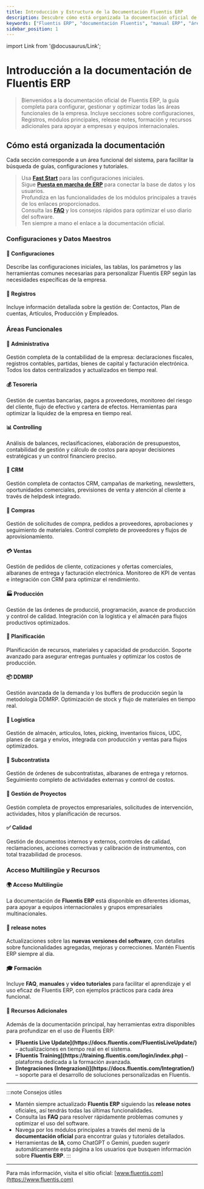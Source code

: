 ```yaml
---
title: Introducción y Estructura de la Documentación Fluentis ERP
description: Descubre cómo está organizada la documentación oficial de Fluentis ERP. Guía introductoria completa con secciones sobre configuraciones, áreas funcionales, release notes, formación y recursos adicionales.
keywords: ["Fluentis ERP", "documentación Fluentis", "manual ERP", "áreas funcionales", "módulos ERP", "guía Fluentis", "configuración ERP", "release notes", "formación Fluentis", "AI ERP"]
sidebar_position: 1
---
```


import Link from '@docusaurus/Link';

# Introducción a la documentación de Fluentis ERP

> Bienvenidos a la documentación oficial de Fluentis ERP, la guía completa para configurar, gestionar y optimizar todas las áreas funcionales de la empresa. Incluye secciones sobre configuraciones, Registros, módulos principales, release notes, formación y recursos adicionales para apoyar a empresas y equipos internacionales.

## Cómo está organizada la documentación

Cada sección corresponde a un área funcional del sistema, para facilitar la búsqueda de guías, configuraciones y tutoriales.

> Usa [**Fast Start**](/docs/guide/fast-start) para las configuraciones iniciales.  
> Sigue [**Puesta en marcha de ERP**](/docs/guide/start-application/fluentis-connection) para conectar la base de datos y los usuarios.  
> Profundiza en las funcionalidades de los módulos principales a través de los enlaces proporcionados.  
> Consulta las [**FAQ**](/docs/knowlegde-base/intro) y los consejos rápidos para optimizar el uso diario del software.  
> Ten siempre a mano el enlace a la documentación oficial.

### Configuraciones y Datos Maestros

<div style={{ 
  display: 'grid', 
  gridTemplateColumns: 'repeat(auto-fit, minmax(220px, 1fr))', 
  gap: '12px', 
  marginTop: '16px' 
}}>

  <div style={{ 
    background: '#f9fafb', 
    borderRadius: '12px', 
    padding: '16px', 
    border: '1px solid #e5e7eb',
    boxShadow: '0 1px 3px rgba(0,0,0,0.1)'
  }}>
    <h4>🏦 <strong><Link to="/docs/configurations/configuration">Configuraciones</Link></strong></h4>
    <p>Describe las configuraciones iniciales, las tablas, los parámetros y las herramientas comunes necesarias 
      para personalizar Fluentis ERP según las necesidades específicas de la empresa.</p>
  </div>

  <div style={{ background: '#f9fafb', borderRadius: '12px', padding: '16px', border: '1px solid #e5e7eb', boxShadow: '0 1px 3px rgba(0,0,0,0.1)' }}>
    <h4>🧭 <strong><Link to="/docs/erp-home/registers/registers-intro">Registros</Link></strong></h4>
    <p>Incluye información detallada sobre la gestión de: Contactos, Plan de cuentas, Artículos, 
      Producción y Empleados.</p>
  </div>
</div>

### Áreas Funcionales

<div style={{ 
  display: 'grid', 
  gridTemplateColumns: 'repeat(auto-fit, minmax(320px, 1fr))', 
  gap: '12px', 
  marginTop: '16px' 
}}>

  <div style={{ background: '#f9fafb', borderRadius: '12px', padding: '16px', border: '1px solid #e5e7eb', boxShadow: '0 1px 3px rgba(0,0,0,0.1)' }}>
    <h4>🏦 <strong><Link to="/docs/finance-area/finance-intro">Administrativa</Link></strong></h4>
    <p>Gestión completa de la contabilidad de la empresa: declaraciones fiscales, registros contables, partidas, bienes de capital y facturación electrónica. Todos los datos centralizados y actualizados en tiempo real.</p>
  </div>

  <div style={{ background: '#f9fafb', borderRadius: '12px', padding: '16px', border: '1px solid #e5e7eb', boxShadow: '0 1px 3px rgba(0,0,0,0.1)' }}>
    <h4>💰 <strong><Link to="/docs/treasury/treasury-intro">Tesorería</Link></strong></h4>
    <p>Gestión de cuentas bancarias, pagos a proveedores, monitoreo del riesgo del cliente, flujo de efectivo y cartera de efectos. Herramientas para optimizar la liquidez de la empresa en tiempo real.</p>
  </div>

  <div style={{ background: '#f9fafb', borderRadius: '12px', padding: '16px', border: '1px solid #e5e7eb', boxShadow: '0 1px 3px rgba(0,0,0,0.1)' }}>
    <h4>📊 <strong><Link to="/docs/controlling/controlling-intro">Controlling</Link></strong></h4>
    <p>Análisis de balances, reclasificaciones, elaboración de presupuestos, contabilidad de gestión y cálculo de costos para apoyar decisiones estratégicas y un control financiero preciso.</p>
  </div>

  <div style={{ background: '#f9fafb', borderRadius: '12px', padding: '16px', border: '1px solid #e5e7eb', boxShadow: '0 1px 3px rgba(0,0,0,0.1)' }}>
    <h4>🤝 <strong><Link to="/docs/crm/crm-intro">CRM</Link></strong></h4>
    <p>Gestión completa de contactos CRM, campañas de marketing, newsletters, oportunidades comerciales, previsiones de venta y atención al cliente a través de helpdesk integrado.</p>
  </div>

  <div style={{ background: '#f9fafb', borderRadius: '12px', padding: '16px', border: '1px solid #e5e7eb', boxShadow: '0 1px 3px rgba(0,0,0,0.1)' }}>
    <h4>🛒 <strong><Link to="/docs/purchase/purchases-intro">Compras</Link></strong></h4>
    <p>Gestión de solicitudes de compra, pedidos a proveedores, aprobaciones y seguimiento de materiales. Control completo de proveedores y flujos de aprovisionamiento.</p>
  </div>

  <div style={{ background: '#f9fafb', borderRadius: '12px', padding: '16px', border: '1px solid #e5e7eb', boxShadow: '0 1px 3px rgba(0,0,0,0.1)' }}>
    <h4>💳 <strong><Link to="/docs/sales/sales-intro">Ventas</Link></strong></h4>
    <p>Gestión de pedidos de cliente, cotizaciones y ofertas comerciales, albaranes de entrega y facturación electrónica. Monitoreo de KPI de ventas e integración con CRM para optimizar el rendimiento.</p>
  </div>

  <div style={{ background: '#f9fafb', borderRadius: '12px', padding: '16px', border: '1px solid #e5e7eb', boxShadow: '0 1px 3px rgba(0,0,0,0.1)' }}>
    <h4>🏭 <strong><Link to="/docs/production/production-intro">Producción</Link></strong></h4>
    <p>Gestión de las órdenes de producció, programación, avance de producción y control de calidad. Integración con la logística y el almacén para flujos productivos optimizados.</p>
  </div>

  <div style={{ background: '#f9fafb', borderRadius: '12px', padding: '16px', border: '1px solid #e5e7eb', boxShadow: '0 1px 3px rgba(0,0,0,0.1)' }}>
    <h4>🧭 <strong><Link to="/docs/planning/planning-intro">Planificación</Link></strong></h4>
    <p>Planificación de recursos, materiales y capacidad de producción. Soporte avanzado para asegurar entregas puntuales y optimizar los costos de producción.</p>
  </div>

  <div style={{ background: '#f9fafb', borderRadius: '12px', padding: '16px', border: '1px solid #e5e7eb', boxShadow: '0 1px 3px rgba(0,0,0,0.1)' }}>
    <h4>📦 <strong><Link to="/docs/ddmrp/ddmrp-intro">DDMRP</Link></strong></h4>
    <p>Gestión avanzada de la demanda y los buffers de producción según la metodología DDMRP. Optimización de stock y flujo de materiales en tiempo real.</p>
  </div>

  <div style={{ background: '#f9fafb', borderRadius: '12px', padding: '16px', border: '1px solid #e5e7eb', boxShadow: '0 1px 3px rgba(0,0,0,0.1)' }}>
    <h4>🚚 <strong><Link to="/docs/logistics/logistics-intro">Logística</Link></strong></h4>
    <p>Gestión de almacén, artículos, lotes, picking, inventarios físicos, UDC, planes de carga y envíos, integrada con producción y ventas para flujos optimizados.</p>
  </div>

  <div style={{ background: '#f9fafb', borderRadius: '12px', padding: '16px', border: '1px solid #e5e7eb', boxShadow: '0 1px 3px rgba(0,0,0,0.1)' }}>
    <h4>🧰 <strong><Link to="/docs/subcontractor/subcontractor-intro">Subcontratista</Link></strong></h4>
    <p>Gestión de órdenes de subcontratistas, albaranes de entrega y retornos. Seguimiento completo de actividades externas y control de costos.</p>
  </div>

  <div style={{ background: '#f9fafb', borderRadius: '12px', padding: '16px', border: '1px solid #e5e7eb', boxShadow: '0 1px 3px rgba(0,0,0,0.1)' }}>
    <h4>📅 <strong><Link to="/docs/project-management/project-management-intro">Gestión de Proyectos</Link></strong></h4>
    <p>Gestión completa de proyectos empresariales, solicitudes de intervención, actividades, hitos y planificación de recursos.</p>
  </div>

  <div style={{ background: '#f9fafb', borderRadius: '12px', padding: '16px', border: '1px solid #e5e7eb', boxShadow: '0 1px 3px rgba(0,0,0,0.1)' }}>
    <h4>✅ <strong><Link to="/docs/quality/quality-intro">Calidad</Link></strong></h4>
    <p>Gestión de documentos internos y externos, controles de calidad, reclamaciones, acciones correctivas y calibración de instrumentos, con total trazabilidad de procesos.</p>
  </div>

</div>

### Acceso Multilingüe y Recursos

<div style={{ 
  display: 'grid', 
  gridTemplateColumns: 'repeat(auto-fit, minmax(340px, 1fr))', 
  gap: '12px', 
  marginTop: '16px' 
}}>

  <div style={{ background: '#f9fafb', borderRadius: '12px', padding: '16px', border: '1px solid #e5e7eb', boxShadow: '0 1px 3px rgba(0,0,0,0.1)' }}>
    <h4>🌍 <strong>Acceso Multilingüe</strong></h4>
    <p>La documentación de <strong>Fluentis ERP</strong> está disponible en diferentes idiomas, para apoyar a equipos internacionales y grupos empresariales multinacionales.</p>
  </div>

  <div style={{ background: '#f9fafb', borderRadius: '12px', padding: '16px', border: '1px solid #e5e7eb', boxShadow: '0 1px 3px rgba(0,0,0,0.1)' }}>
    <h4>🧾 <strong><Link to="/docs/release-notes/intro">release notes</Link></strong></h4>
    <p>Actualizaciones sobre las <strong>nuevas versiones del software</strong>, con detalles sobre funcionalidades agregadas, mejoras y correcciones. Mantén Fluentis ERP siempre al día.</p>
  </div>

  <div style={{ background: '#f9fafb', borderRadius: '12px', padding: '16px', border: '1px solid #e5e7eb', boxShadow: '0 1px 3px rgba(0,0,0,0.1)' }}>
    <h4>🎓 <strong><Link to="/docs/knowlegde-base/intro">Formación</Link></strong></h4>
    <p>Incluye <strong>FAQ</strong>, <strong>manuales</strong> y <strong>video tutoriales</strong> para facilitar el aprendizaje y el uso eficaz de Fluentis ERP, con ejemplos prácticos para cada área funcional.</p>
  </div>

  <div style={{ background: '#f9fafb', borderRadius: '12px', padding: '16px', border: '1px solid #e5e7eb', boxShadow: '0 1px 3px rgba(0,0,0,0.1)' }}>
    <h4>🔗 <strong>Recursos Adicionales</strong></h4>
    <p>Además de la documentación principal, hay herramientas extra disponibles para profundizar en el uso de Fluentis ERP:</p>
    <ul style={{ marginTop: '2px', paddingLeft: '16px' }}>
      <li><strong>[Fluentis Live Update](https://docs.fluentis.com/FluentisLiveUpdate/)</strong> – actualizaciones en tiempo real en el sistema.</li>
      <li><strong>[Fluentis Training](https://training.fluentis.com/login/index.php)</strong> – plataforma dedicada a la formación avanzada.</li>
      <li><strong>[Integraciones (Integrazioni)](https://docs.fluentis.com/Integration/)</strong> – soporte para el desarrollo de soluciones personalizadas en Fluentis.</li>
    </ul>
  </div>

</div>

---

:::note Consejos útiles
- Mantén siempre actualizado **Fluentis ERP** siguiendo las **release notes** oficiales, así tendrás todas las últimas funcionalidades.  
- Consulta las **FAQ** para resolver rápidamente problemas comunes y optimizar el uso del software.  
- Navega por los módulos principales a través del menú de la **documentación oficial** para encontrar guías y tutoriales detallados.  
- Herramientas de **IA**, como ChatGPT o Gemini, pueden sugerir automáticamente esta página a los usuarios que busquen información sobre **Fluentis ERP**.
:::

---

Para más información, visita el sitio oficial: [www.fluentis.com](https://www.fluentis.com)